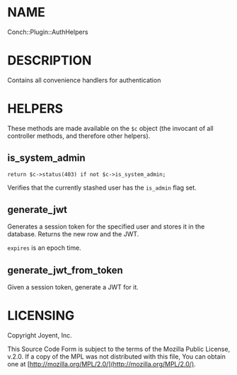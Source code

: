 # NAME

Conch::Plugin::AuthHelpers

# DESCRIPTION

Contains all convenience handlers for authentication

# HELPERS

These methods are made available on the `$c` object (the invocant of all controller methods,
and therefore other helpers).

## is\_system\_admin

```
return $c->status(403) if not $c->is_system_admin;
```

Verifies that the currently stashed user has the `is_admin` flag set.

## generate\_jwt

Generates a session token for the specified user and stores it in the database.
Returns the new row and the JWT.

`expires` is an epoch time.

## generate\_jwt\_from\_token

Given a session token, generate a JWT for it.

# LICENSING

Copyright Joyent, Inc.

This Source Code Form is subject to the terms of the Mozilla Public License,
v.2.0. If a copy of the MPL was not distributed with this file, You can obtain
one at [http://mozilla.org/MPL/2.0/](http://mozilla.org/MPL/2.0/).
